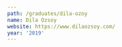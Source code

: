 ```yaml
---
path: /graduates/dila-ozoy
name: Dila Ozsoy
website: https://www.dilaozsoy.com/
year: '2019'
---
```

